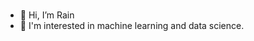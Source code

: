 ### <!-- <h2 align="center">Hi there, 👋 I'm Haoran! 😎</h2> -->

- 👋 Hi, I’m Rain
- 👀 I'm interested in machine learning and data science. 
<!---
K0EKJE/K0EKJE is a ✨ special ✨ repository because its `README.md` (this file) appears on your GitHub profile.
You can click the Preview link to take a look at your changes.
--->

